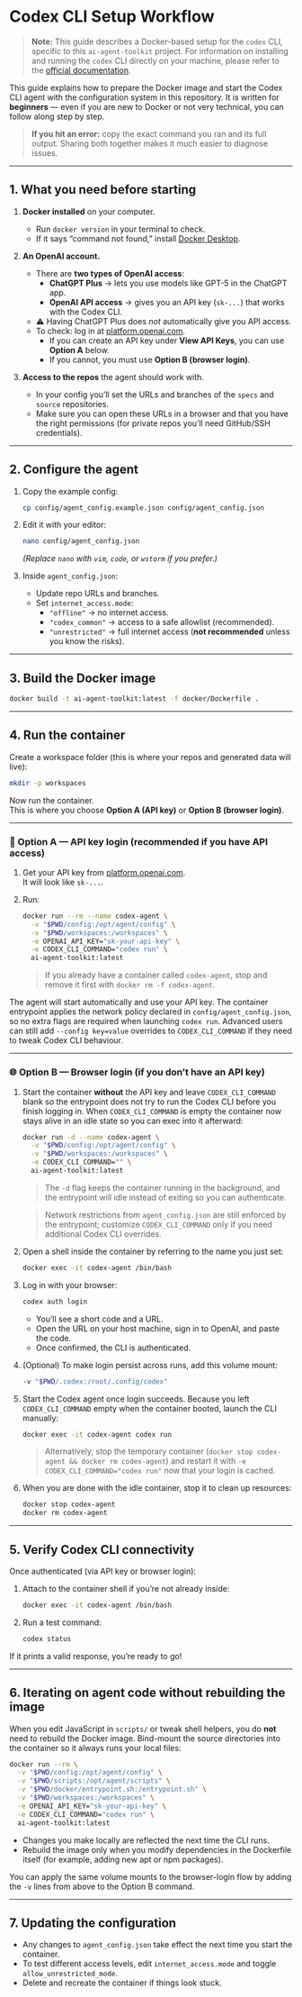 # Codex CLI Setup Workflow

> **Note:** This guide describes a Docker-based setup for the `codex` CLI, specific to this `ai-agent-toolkit` project. For information on installing and running the `codex` CLI directly on your machine, please refer to the [official documentation](https://github.com/openai/codex).

This guide explains how to prepare the Docker image and start the Codex CLI agent with the configuration system in this repository.
It is written for **beginners** — even if you are new to Docker or not very technical, you can follow along step by step.

> **If you hit an error:** copy the exact command you ran and its full output.
> Sharing both together makes it much easier to diagnose issues.

---

## 1. What you need before starting

1. **Docker installed** on your computer.
   - Run `docker version` in your terminal to check.
   - If it says “command not found,” install [Docker Desktop](https://docs.docker.com/get-docker/).

2. **An OpenAI account.**
   - There are **two types of OpenAI access**:
      - **ChatGPT Plus** → lets you use models like GPT-5 in the ChatGPT app.
      - **OpenAI API access** → gives you an API key (`sk-...`) that works with the Codex CLI.
   - ⚠️ Having ChatGPT Plus does *not* automatically give you API access.
   - To check: log in at [platform.openai.com](https://platform.openai.com/).
      - If you can create an API key under **View API Keys**, you can use **Option A** below.
      - If you cannot, you must use **Option B (browser login)**.

3. **Access to the repos** the agent should work with.
   - In your config you’ll set the URLs and branches of the `specs` and `source` repositories.
   - Make sure you can open these URLs in a browser and that you have the right permissions (for private repos you’ll need GitHub/SSH credentials).

---

## 2. Configure the agent

1. Copy the example config:
   ```bash
   cp config/agent_config.example.json config/agent_config.json
   ```

2. Edit it with your editor:
   ```bash
   nano config/agent_config.json
   ```
   *(Replace `nano` with `vim`, `code`, or `wstorm` if you prefer.)*

3. Inside `agent_config.json`:
   - Update repo URLs and branches.
   - Set `internet_access.mode`:
      - `"offline"` → no internet access.
      - `"codex_common"` → access to a safe allowlist (recommended).
      - `"unrestricted"` → full internet access (**not recommended** unless you know the risks).

---

## 3. Build the Docker image

```bash
docker build -t ai-agent-toolkit:latest -f docker/Dockerfile .
```

---

## 4. Run the container

Create a workspace folder (this is where your repos and generated data will live):

```bash
mkdir -p workspaces
```

Now run the container.  
This is where you choose **Option A (API key)** or **Option B (browser login)**.

---

### 🔑 Option A — API key login (recommended if you have API access)

1. Get your API key from [platform.openai.com](https://platform.openai.com/account/api-keys).  
   It will look like `sk-...`.

2. Run:

   ```bash
   docker run --rm --name codex-agent \
     -v "$PWD/config:/opt/agent/config" \
     -v "$PWD/workspaces:/workspaces" \
     -e OPENAI_API_KEY="sk-your-api-key" \
     -e CODEX_CLI_COMMAND="codex run" \
     ai-agent-toolkit:latest
   ```

   > If you already have a container called `codex-agent`, stop and remove it
   > first with `docker rm -f codex-agent`.

The agent will start automatically and use your API key. The container entrypoint
applies the network policy declared in `config/agent_config.json`, so no extra
flags are required when launching `codex run`. Advanced users can still add
`--config key=value` overrides to `CODEX_CLI_COMMAND` if they need to tweak
Codex CLI behaviour.

---

### 🌐 Option B — Browser login (if you don’t have an API key)

1. Start the container **without** the API key and leave `CODEX_CLI_COMMAND`
   blank so the entrypoint does not try to run the Codex CLI before you finish
   logging in. When `CODEX_CLI_COMMAND` is empty the container now stays alive
   in an idle state so you can exec into it afterward:

   ```bash
   docker run -d --name codex-agent \
     -v "$PWD/config:/opt/agent/config" \
     -v "$PWD/workspaces:/workspaces" \
     -e CODEX_CLI_COMMAND="" \
     ai-agent-toolkit:latest
   ```

   > The `-d` flag keeps the container running in the background, and the
   > entrypoint will idle instead of exiting so you can authenticate.

   > Network restrictions from `agent_config.json` are still enforced by the
   > entrypoint; customize `CODEX_CLI_COMMAND` only if you need additional Codex
   > CLI overrides.

2. Open a shell inside the container by referring to the name you just set:

   ```bash
   docker exec -it codex-agent /bin/bash
   ```

3. Log in with your browser:

   ```bash
   codex auth login
   ```

   - You’ll see a short code and a URL.
   - Open the URL on your host machine, sign in to OpenAI, and paste the code.
   - Once confirmed, the CLI is authenticated.

4. (Optional) To make login persist across runs, add this volume mount:

   ```bash
   -v "$PWD/.codex:/root/.config/codex"
   ```

5. Start the Codex agent once login succeeds. Because you left
   `CODEX_CLI_COMMAND` empty when the container booted, launch the CLI manually:

   ```bash
   docker exec -it codex-agent codex run
   ```

   > Alternatively, stop the temporary container (`docker stop codex-agent && docker rm codex-agent`) and
   > restart it with `-e CODEX_CLI_COMMAND="codex run"` now that your login is cached.

6. When you are done with the idle container, stop it to clean up resources:

   ```bash
   docker stop codex-agent
   docker rm codex-agent
   ```

---

## 5. Verify Codex CLI connectivity

Once authenticated (via API key or browser login):

1. Attach to the container shell if you’re not already inside:

   ```bash
   docker exec -it codex-agent /bin/bash
   ```

2. Run a test command:

   ```bash
   codex status
   ```

If it prints a valid response, you’re ready to go!

---

## 6. Iterating on agent code without rebuilding the image

When you edit JavaScript in `scripts/` or tweak shell helpers, you do **not**
need to rebuild the Docker image. Bind-mount the source directories into the
container so it always runs your local files:

```bash
docker run --rm \
  -v "$PWD/config:/opt/agent/config" \
  -v "$PWD/scripts:/opt/agent/scripts" \
  -v "$PWD/docker/entrypoint.sh:/entrypoint.sh" \
  -v "$PWD/workspaces:/workspaces" \
  -e OPENAI_API_KEY="sk-your-api-key" \
  -e CODEX_CLI_COMMAND="codex run" \
  ai-agent-toolkit:latest
```

- Changes you make locally are reflected the next time the CLI runs.
- Rebuild the image only when you modify dependencies in the Dockerfile itself
  (for example, adding new apt or npm packages).

You can apply the same volume mounts to the browser-login flow by adding the
`-v` lines from above to the Option B command.

---

## 7. Updating the configuration

- Any changes to `agent_config.json` take effect the next time you start the container.
- To test different access levels, edit `internet_access.mode` and toggle `allow_unrestricted_mode`.
- Delete and recreate the container if things look stuck.
